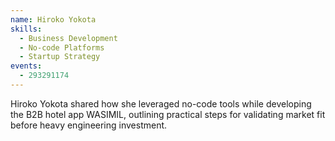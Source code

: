 ```yaml
---
name: Hiroko Yokota
skills:
  - Business Development
  - No-code Platforms
  - Startup Strategy
events:
  - 293291174
---
```


Hiroko Yokota shared how she leveraged no-code tools while developing the B2B hotel app WASIMIL, outlining practical steps for validating market fit before heavy engineering investment.
